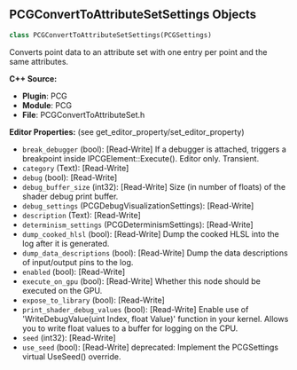 ## PCGConvertToAttributeSetSettings Objects

```python
class PCGConvertToAttributeSetSettings(PCGSettings)
```

Converts point data to an attribute set with one entry per point and the same attributes.

**C++ Source:**

- **Plugin**: PCG
- **Module**: PCG
- **File**: PCGConvertToAttributeSet.h

**Editor Properties:** (see get_editor_property/set_editor_property)

- ``break_debugger`` (bool):  [Read-Write] If a debugger is attached, triggers a breakpoint inside IPCGElement::Execute(). Editor only. Transient.
- ``category`` (Text):  [Read-Write]
- ``debug`` (bool):  [Read-Write]
- ``debug_buffer_size`` (int32):  [Read-Write] Size (in number of floats) of the shader debug print buffer.
- ``debug_settings`` (PCGDebugVisualizationSettings):  [Read-Write]
- ``description`` (Text):  [Read-Write]
- ``determinism_settings`` (PCGDeterminismSettings):  [Read-Write]
- ``dump_cooked_hlsl`` (bool):  [Read-Write] Dump the cooked HLSL into the log after it is generated.
- ``dump_data_descriptions`` (bool):  [Read-Write] Dump the data descriptions of input/output pins to the log.
- ``enabled`` (bool):  [Read-Write]
- ``execute_on_gpu`` (bool):  [Read-Write] Whether this node should be executed on the GPU.
- ``expose_to_library`` (bool):  [Read-Write]
- ``print_shader_debug_values`` (bool):  [Read-Write] Enable use of 'WriteDebugValue(uint Index, float Value)' function in your kernel. Allows you to write float values to a buffer for logging on the CPU.
- ``seed`` (int32):  [Read-Write]
- ``use_seed`` (bool):  [Read-Write]
  deprecated: Implement the PCGSettings virtual UseSeed() override.

<a id="unreal.PCGTagsToAttributeSetSettings"></a>